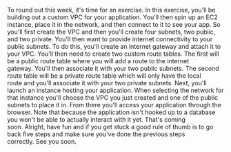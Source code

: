 To round out this week, it's time for an exercise. In this exercise, you'll be building out a custom VPC for your application. You'll then spin up an EC2 instance, place it in the network, and then connect to it to see your app. So you'll first create the VPC and then you'll create four subnets, two public, and two private. You'll then want to provide internet connectivity to your public subnets. To do this, you'll create an internet gateway and attach it to your VPC. You'll then need to create two custom route tables. The first will be a public route table where you will add a route to the internet gateway. You'll then associate it with your two public subnets. The second route table will be a private route table which will only have the local route and you'll associate it with your two private subnets. Next, you'll launch an instance hosting your application. When selecting the network for that instance you'll choose the VPC you just created and one of the public subnets to place it in. From there you'll access your application through the browser. Note that because the application isn't hooked up to a database you won't be able to actually interact with it yet. That's coming soon. Alright, have fun and if you get stuck a good rule of thumb is to go back five steps and make sure you've done the previous steps correctly. See you soon.